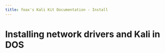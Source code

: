 ```yaml
---
title: foax's Kali Kit Documentation - Install
---
```


# Installing network drivers and Kali in DOS

